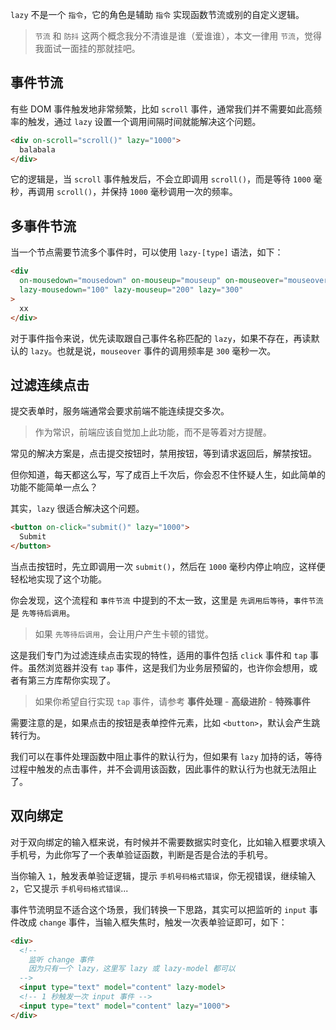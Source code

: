 `lazy` 不是一个 `指令`，它的角色是辅助 `指令` 实现函数节流或别的自定义逻辑。

> `节流` 和 `防抖` 这两个概念我分不清谁是谁（爱谁谁），本文一律用 `节流`，觉得我面试一面挂的那就挂吧。

## 事件节流

有些 DOM 事件触发地非常频繁，比如 `scroll` 事件，通常我们并不需要如此高频率的触发，通过 `lazy` 设置一个调用间隔时间就能解决这个问题。

```html
<div on-scroll="scroll()" lazy="1000">
  balabala
</div>
```

它的逻辑是，当 `scroll` 事件触发后，不会立即调用 `scroll()`，而是等待 `1000` 毫秒，再调用 `scroll()`，并保持 `1000` 毫秒调用一次的频率。

## 多事件节流

当一个节点需要节流多个事件时，可以使用 `lazy-[type]` 语法，如下：

```html
<div
  on-mousedown="mousedown" on-mouseup="mouseup" on-mouseover="mouseover"
  lazy-mousedown="100" lazy-mouseup="200" lazy="300"
>
  xx
</div>
```

对于事件指令来说，优先读取跟自己事件名称匹配的 `lazy`，如果不存在，再读默认的 `lazy`。也就是说，`mouseover` 事件的调用频率是 `300` 毫秒一次。

## 过滤连续点击

提交表单时，服务端通常会要求前端不能连续提交多次。

> 作为常识，前端应该自觉加上此功能，而不是等着对方提醒。

常见的解决方案是，点击提交按钮时，禁用按钮，等到请求返回后，解禁按钮。

但你知道，每天都这么写，写了成百上千次后，你会忍不住怀疑人生，如此简单的功能不能简单一点么？

其实，`lazy` 很适合解决这个问题。

```html
<button on-click="submit()" lazy="1000">
  Submit
</button>
```

当点击按钮时，先立即调用一次 `submit()`，然后在 `1000` 毫秒内停止响应，这样便轻松地实现了这个功能。

你会发现，这个流程和 `事件节流` 中提到的不太一致，这里是 `先调用后等待`，`事件节流` 是 `先等待后调用`。

> 如果 `先等待后调用`，会让用户产生卡顿的错觉。

这是我们专门为过滤连续点击实现的特性，适用的事件包括 `click` 事件和 `tap` 事件。虽然浏览器并没有 `tap` 事件，这是我们为业务层预留的，也许你会想用，或者有第三方库帮你实现了。

> 如果你希望自行实现 `tap` 事件，请参考 **事件处理** - **高级进阶** - **特殊事件**

需要注意的是，如果点击的按钮是表单控件元素，比如 `<button>`，默认会产生跳转行为。

我们可以在事件处理函数中阻止事件的默认行为，但如果有 `lazy` 加持的话，等待过程中触发的点击事件，并不会调用该函数，因此事件的默认行为也就无法阻止了。

## 双向绑定

对于双向绑定的输入框来说，有时候并不需要数据实时变化，比如输入框要求填入手机号，为此你写了一个表单验证函数，判断是否是合法的手机号。

当你输入 `1`，触发表单验证逻辑，提示 `手机号码格式错误`，你无视错误，继续输入 `2`，它又提示 `手机号码格式错误`...

事件节流明显不适合这个场景，我们转换一下思路，其实可以把监听的 `input` 事件改成 `change` 事件，当输入框失焦时，触发一次表单验证即可，如下：

```html
<div>
  <!--
    监听 change 事件
    因为只有一个 lazy，这里写 lazy 或 lazy-model 都可以
  -->
  <input type="text" model="content" lazy-model>
  <!-- 1 秒触发一次 input 事件 -->
  <input type="text" model="content" lazy="1000">
</div>
```
